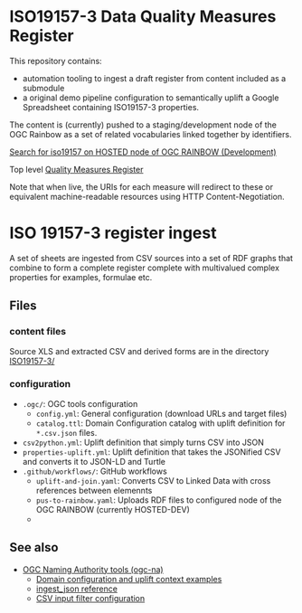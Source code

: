 # ISO19157-3 Data Quality Measures Register

This repository contains:

* automation tooling to ingest a draft register from content included as a submodule
* a original demo pipeline configuration to semantically uplift a Google Spreadsheet containing ISO19157-3 properties.

The content is (currently) pushed to a staging/development node of the OGC Rainbow as a set of related vocabularies linked together by identifiers.

[Search for iso19157 on HOSTED node of OGC RAINBOW (Development)](http://defs-dev.opengis.net/vocprez-hosted/vocab/?filter=iso19157)

Top level [Quality Measures Register](http://defs-dev.opengis.net/vocprez-hosted/object?uri=https%3A//standards.isotc211.org/19157/-3/1/req/content/qualityMeasure)

Note that when live, the URIs for each measure will redirect to these or equivalent machine-readable resources using HTTP Content-Negotiation.

# ISO 19157-3 register ingest

A set of sheets are ingested from CSV sources into a set of RDF graphs that combine to form a complete register complete with multivalued complex properties for examples, formulae etc.

## Files

### content files
Source XLS and extracted CSV and derived forms are in the directory [ISO19157-3/](./ISO19157-3/)

### configuration
- `.ogc/`: OGC tools configuration
  - `config.yml`: General configuration (download URLs and target files) 
  - `catalog.ttl`: Domain Configuration catalog with uplift definition for `*.csv.json` files.
- `csv2python.yml`: Uplift definition that simply turns CSV into JSON
- `properties-uplift.yml`: Uplift definition that takes the JSONified CSV and converts it to JSON-LD and Turtle
- `.github/workflows/`: GitHub workflows
  - `uplift-and-join.yaml`: Converts CSV to Linked Data with cross references between elemennts
  - `pus-to-rainbow.yaml`: Uploads RDF files to configured node of the OGC RAINBOW (currently HOSTED-DEV)
  - 

## See also

- [OGC Naming Authority tools (ogc-na)](https://opengeospatial.github.io/ogc-na-tools/)
  - [Domain configuration and uplift context examples](https://opengeospatial.github.io/ogc-na-tools/examples/)
  - [ingest_json reference](https://opengeospatial.github.io/ogc-na-tools/reference/ogc/na/ingest_json/)
  - [CSV input filter configuration](https://opengeospatial.github.io/ogc-na-tools/reference/ogc/na/input_filters/csv/)
